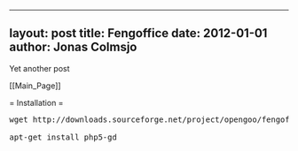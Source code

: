 
---
layout: post
title: Fengoffice
date: 2012-01-01
author: Jonas Colmsjo
---

Yet another post





[[Main_Page]]



= Installation =

<pre>
wget http://downloads.sourceforge.net/project/opengoo/fengoffice/fengoffice_1.7.5/fengoffice_1.7.5.zip?r=http%3A%2F%2Fsourceforge.net%2Fprojects%2Fopengoo%2Ffiles%2Ffengoffice%2Ffengoffice_1.7.5%2F&ts=1330413483&use_mirror=dfn

apt-get install php5-gd




</pre>
